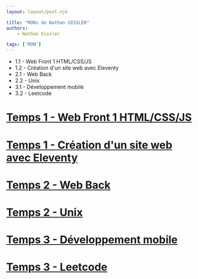 ```yaml
---
layout: layout/post.njk

title: "MONs de Nathan GISSLER"
authors:
    - Nathan Gissler

tags: ['MON']
---
```


<!-- début résumé -->

- 1.1 - Web Front 1 HTML/CSS/JS
- 1.2 - Création d'un site web avec Eleventy
- 2.1 - Web Back
- 2.2 - Unix
- 3.1 - Développement mobile
- 3.2 - Leetcode

<!-- fin résumé -->

# [Temps 1 - Web Front 1 HTML/CSS/JS](mon-1-1)

# [Temps 1 - Création d'un site web avec Eleventy](mon-1-2)

# [Temps 2 - Web Back](mon-2-1)

# [Temps 2 - Unix](mon-2-2)

# [Temps 3 - Développement mobile](mon-3-1)

# [Temps 3 - Leetcode](mon-3-2)